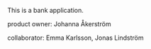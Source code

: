 This is a bank application.

product owner: Johanna Åkerström

collaborator: Emma Karlsson, Jonas Lindström
